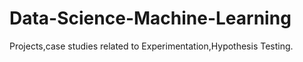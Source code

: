# Data-Science-Machine-Learning
Projects,case studies related to Experimentation,Hypothesis Testing.
